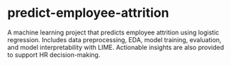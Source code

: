 # predict-employee-attrition
A machine learning project that predicts employee attrition using logistic regression. Includes data preprocessing, EDA, model training, evaluation, and model interpretability with LIME. Actionable insights are also provided to support HR decision-making.
